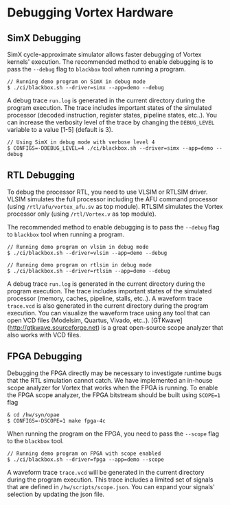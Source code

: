 # Debugging Vortex Hardware

## SimX Debugging

SimX cycle-approximate simulator allows faster debugging of Vortex kernels' execution. 
The recommended method to enable debugging is to pass the `--debug` flag to `blackbox` tool when running a program.

    // Running demo program on SimX in debug mode
    $ ./ci/blackbox.sh --driver=simx --app=demo --debug 

A debug trace `run.log` is generated in the current directory during the program execution. The trace includes important states of the simulated processor (decoded instruction, register states, pipeline states, etc..). You can increase the verbosity level of the trace by changing the `DEBUG_LEVEL` variable to a value [1-5] (default is 3).

    // Using SimX in debug mode with verbose level 4
    $ CONFIGS=-DDEBUG_LEVEL=4 ./ci/blackbox.sh --driver=simx --app=demo --debug

## RTL Debugging

To debug the processor RTL, you need to use VLSIM or RTLSIM driver. VLSIM simulates the full processor including the AFU command processor (using `/rtl/afu/vortex_afu.sv` as top module). RTLSIM simulates the Vortex processor only (using `/rtl/Vortex.v` as top module).

The recommended method to enable debugging is to pass the `--debug` flag to `blackbox` tool when running a program.

    // Running demo program on vlsim in debug mode
    $ ./ci/blackbox.sh --driver=vlsim --app=demo --debug

    // Running demo program on rtlsim in debug mode
    $ ./ci/blackbox.sh --driver=rtlsim --app=demo --debug

A debug trace `run.log` is generated in the current directory during the program execution. The trace includes important states of the simulated processor (memory, caches, pipeline, stalls, etc..). A waveform trace `trace.vcd` is also generated in the current directory during the program execution. You can visualize the waveform trace using any tool that can open VCD files (Modelsim, Quartus, Vivado, etc..). [GTKwave] (http://gtkwave.sourceforge.net) is a great open-source scope analyzer that also works with VCD files.

## FPGA Debugging

Debugging the FPGA directly may be necessary to investigate runtime bugs that the RTL simulation cannot catch. We have implemented an in-house scope analyzer for Vortex that works when the FPGA is running. To enable the FPGA scope analyzer, the FPGA bitstream should be built using `SCOPE=1` flag

    & cd /hw/syn/opae
    $ CONFIGS=-DSCOPE=1 make fpga-4c

When running the program on the FPGA, you need to pass the `--scope` flag to the `blackbox` tool.

    // Running demo program on FPGA with scope enabled
    $ ./ci/blackbox.sh --driver=fpga --app=demo --scope


A waveform trace `trace.vcd` will be generated in the current directory during the program execution. This trace includes a limited set of signals that are defined in `/hw/scripts/scope.json`. You can expand your signals' selection by updating the json file.